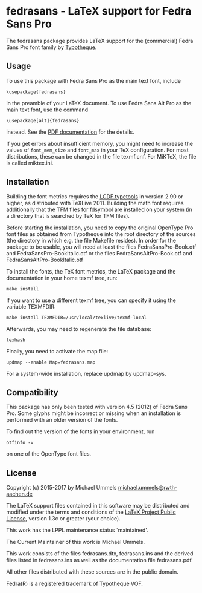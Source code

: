 fedrasans - LaTeX support for Fedra Sans Pro
============================================

The fedrasans package provides LaTeX support for the (commercial)
Fedra Sans Pro font family by [Typotheque][TT].

[TT]: http://www.typotheque.com/fonts/

Usage
-----

To use this package with Fedra Sans Pro as the main text font, include

    \usepackage{fedrasans}

in the preamble of your LaTeX document. To use Fedra Sans Alt Pro as the main
text font, use the command

    \usepackage[alt]{fedrasans}

instead. See the [PDF documentation](latex/fedrasans.pdf) for the details.

If you get errors about insufficient memory, you might need to
increase the values of `font_mem_size` and `font_max` in your TeX
configuration. For most distributions, these can be changed in the
file texmf.cnf. For MiKTeX, the file is called miktex.ini.

Installation
------------

Building the font metrics requires the [LCDF typetools][LCDF] in version 2.90
or higher, as distributed with TeXLive 2011. Building the math font
requires additionally that the TFM files for [fdsymbol] are installed on your
system (in a directory that is searched by TeX for TFM files).

[LCDF]: http://www.lcdf.org/type/
[fdsymbol]: https://www.github.com/ummels/fdsymbol

Before starting the installation, you need to copy the original OpenType Pro
font files as obtained from Typotheque into the root directory of the sources
(the directory in which e.g. the file Makefile resides). In order for the
package to be usable, you will need at least the files FedraSansPro-Book.otf and
FedraSansPro-BookItalic.otf or the files FedraSansAltPro-Book.otf and
FedraSansAltPro-BookItalic.otf

To install the fonts, the TeX font metrics, the LaTeX package and the
documentation in your home texmf tree, run:

    make install

If you want to use a different texmf tree, you can specify it using the
variable TEXMFDIR:

    make install TEXMFDIR=/usr/local/texlive/texmf-local

Afterwards, you may need to regenerate the file database:

    texhash

Finally, you need to activate the map file:

    updmap --enable Map=fedrasans.map

For a system-wide installation, replace updmap by updmap-sys.

Compatibility
-------------

This package has only been tested with version 4.5 (2012) of Fedra Sans Pro.
Some glyphs might be incorrect or missing when an installation is performed
with an older version of the fonts.

To find out the version of the fonts in your environment, run

    otfinfo -v

on one of the OpenType font files.

License
-------

Copyright (c) 2015-2017 by Michael Ummels <michael.ummels@rwth-aachen.de>

The LaTeX support files contained in this software may be distributed
and modified under the terms and conditions of the
[LaTeX Project Public License][LPPL], version 1.3c or greater (your choice).

[LPPL]: http://www.latex-project.org/lppl/

This work has the LPPL maintenance status `maintained'.

The Current Maintainer of this work is Michael Ummels.

This work consists of the files fedrasans.dtx, fedrasans.ins and
the derived files listed in fedrasans.ins as well as the
documentation file fedrasans.pdf.

All other files distributed with these sources are in the public domain.

Fedra(R) is a registered trademark of Typotheque VOF.
